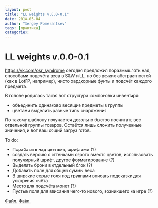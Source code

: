 ```yaml
---
layout: post
title: "LL weights v.0.0-0.1"
date: 2018-05-04
author: "Sergey Pomerantsev"
tags: [практика]
categories:
---
```


# LL weights v.0.0-0.1

https://vk.com/osr_syndrome сегодня предложил поразмышлять над способами подсчёта веса в S&W и LL, но без всяких абстрактностей (как в LotFP, например), чисто хардкорные фунты и подсчёт каждого предмета.  
  
В голове родилась такая вот структура компоновки инвентаря:  
- объединить одинаково весящие предметы в группы  
- цветами выделить разные типы снаряжения

По такому шаблону получается довольно быстро посчитать вес отдельной группы товаров. Остаётся лишь сложить полученные значения, и вот ваш общий загруз готов.  
  
To do:  
- Поработать над цветами, шрифтами (?) 
- создать версию с оттенками серого вместо цветов, использовать полужирный шрифт, другое форматирование (?)  
- Выделить брони в отдельный блок (?) 
- Добавить поле для общей суммы веса 
- В широкие серые поля под группами вписать подсказки для ускорения счёта 
- Место для подсчёта монет (?)
- Пустые поля для вписания чего-то нового, возникшего на игре (?)

[Файл.](https://www.dropbox.com/s/0c0cus8g94v5p45/sheet%20LL%20weights%20ver.%200.0.xlsx?dl=0)
[Файл.](https://www.dropbox.com/s/sxd6gdqys7ijcv2/sheet%20LL%20weights%20ver.%200.1.xlsx?dl=0)
